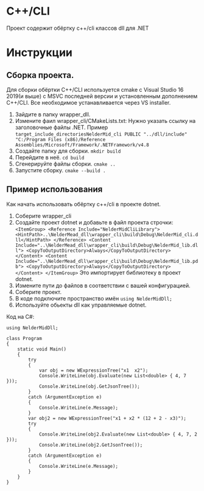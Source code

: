 # C++/CLI
Проект содержит обёртку с++/cli классов dll для .NET

# Инструкции
## Сборка проекта.

Для сборки обёртки С++/CLI используется cmake с Visual Studio 16 2019(и выше) с MSVC последней версии и установленным дополнением C++/CLI. Все необходимое устанавливается через VS installer.

1. Зайдите в папку wrapper_dll.
2. Измените фаил wrapper_cli/CMakeLists.txt: Нужно указать ссылку на заголовочные файлы .NET. Пример ```target_include_directoriesNelderMid_cli PUBLIC "../dll/include" "C:/Program Files (x86)/Reference Assemblies/Microsoft/Framework/.NETFramework/v4.8``` 
3. Создайте папку для сборки. ```mkdir build```
4. Перейдите в неё. ```cd build  ```        
5. Сгенерируйте файлы сборки. ```cmake ..```
6. Запустите сборку. ```cmake --build .```


## Пример использования
Как начать использовать обёртку c++/cli в проекте dotnet.
1. Соберите wrapper_cli
2. Создайте проект dotnet и добавьте в файл проекта строчки: ``` <ItemGroup>
    <Reference Include="NelderMidCliLibrary">
        <HintPath>..\NelderMead_dll\wrapper_cli\build\Debug\NelderMid_cli.dll</HintPath>
    </Reference>
    <Content Include="..\NelderMead_dll\wrapper_cli\build\Debug\NelderMid_lib.dll">
        <CopyToOutputDirectory>Always</CopyToOutputDirectory>
    </Content>
    <Content Include="..\NelderMead_dll\wrapper_cli\build\Debug\NelderMid_lib.pdb">
        <CopyToOutputDirectory>Always</CopyToOutputDirectory>
    </Content>
</ItemGroup> ``` Это импортирует библиотеку в проект dotnet.
3. Измените пути до файлов в соответствии с вашей конфигурацией.
4. Соберите проект.
5. В коде подключите пространство имён ```using NelderMidDll;```  
6. Используйте обьекты dll как управляемые dotnet.

Код на C#: 
``` 
using NelderMidDll;

class Program
{
    static void Main()
    {
        try
        {
            var obj = new WExpressionTree("x1  x2");
            Console.WriteLine(obj.Evaluate(new List<double> { 4, 7 }));
            Console.WriteLine(obj.GetJsonTree());
        }
        catch (ArgumentException e)
        {
            Console.WriteLine(e.Message);
        }
        var obj2 = new WExpressionTree("x1 + x2 * (12 + 2 - x3)");
        try
        {
            Console.WriteLine(obj2.Evaluate(new List<double> { 4, 7, 2 }));
            Console.WriteLine(obj2.GetJsonTree());
        }
        catch (ArgumentException e)
        {
            Console.WriteLine(e.Message);
        }
    }
}
```
